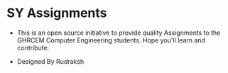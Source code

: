 
# SY Assignments 

- This is an open source initiative to provide quality Assignments to the GHRCEM Computer Engineering students.
  Hope you'll learn and contribute.

- Designed By Rudraksh
